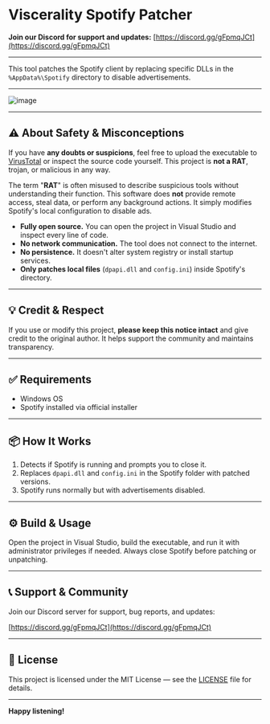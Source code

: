 # Viscerality Spotify Patcher

**Join our Discord for support and updates:** [https://discord.gg/gFpmqJCt](https://discord.gg/gFpmqJCt)

---

This tool patches the Spotify client by replacing specific DLLs in the `%AppData%\Spotify` directory to disable advertisements.

---

![image](https://github.com/user-attachments/assets/1b5a8e22-a25d-43ef-8d41-7d026e69a582)

---
## ⚠️ About Safety & Misconceptions

If you have **any doubts or suspicions**, feel free to upload the executable to [VirusTotal](https://www.virustotal.com/) or inspect the source code yourself. This project is **not a RAT**, trojan, or malicious in any way.

The term "**RAT**" is often misused to describe suspicious tools without understanding their function. This software does **not** provide remote access, steal data, or perform any background actions. It simply modifies Spotify's local configuration to disable ads.

- **Fully open source.** You can open the project in Visual Studio and inspect every line of code.
- **No network communication.** The tool does not connect to the internet.
- **No persistence.** It doesn't alter system registry or install startup services.
- **Only patches local files** (`dpapi.dll` and `config.ini`) inside Spotify's directory.

---

## 💡 Credit & Respect

If you use or modify this project, **please keep this notice intact** and give credit to the original author. It helps support the community and maintains transparency.

---

## ✅ Requirements

- Windows OS
- Spotify installed via official installer

---

## 📦 How It Works

1. Detects if Spotify is running and prompts you to close it.
2. Replaces `dpapi.dll` and `config.ini` in the Spotify folder with patched versions.
3. Spotify runs normally but with advertisements disabled.

---

## ⚙️ Build & Usage

Open the project in Visual Studio, build the executable, and run it with administrator privileges if needed. Always close Spotify before patching or unpatching.

---

## 📞 Support & Community

Join our Discord server for support, bug reports, and updates:

[https://discord.gg/gFpmqJCt](https://discord.gg/gFpmqJCt)

---

## 📝 License

This project is licensed under the MIT License — see the [LICENSE](LICENSE.txt) file for details.

---

**Happy listening!**
